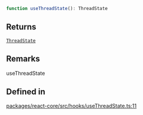 ```ts
function useThreadState(): ThreadState
```

## Returns

[`ThreadState`](../type-aliases/ThreadState.md)

## Remarks

useThreadState

## Defined in

[packages/react-core/src/hooks/useThreadState.ts:11](https://github.com/thesysdev/crayonai/blob/868f459d859250eef3283635b1127c3c68c35546/frontend-sdk/packages/react-core/src/hooks/useThreadState.ts#L11)
